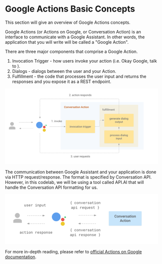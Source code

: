 # Google Actions Basic Concepts
This section will give an overview of Google Actions concepts.

Google Actions (or Actions on Google, or Conversation Action) is an interface to communicate with a Google Assistant. In other words, the application that you will write will be called a "Google Action".

There are three major components that comprise a Google Action.

1. Invocation Trigger - how users invoke your action (i.e. Okay Google, talk to <invocation trigger>).
2. Dialogs - dialogs between the user and your Action.
3. Fulfillment - the code that processes the user input and returns the responses and you expose it as a REST endpoint.

  ![components](google_action_components.png)

The communication between Google Assistant and your application is done via HTTP request/response. The format is specified by Conversation API. However, in this codelab, we will be using a tool called API.AI that will handle the Conversation API formatting for us.

![conversation api](conv_api.png)

For more in-depth reading, please refer to [official Actions on Google documentation](https://developers.google.com/actions/develop/conversation).

